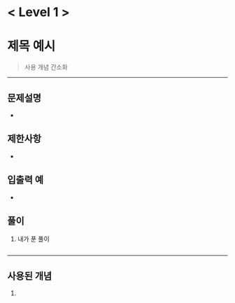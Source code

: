 

# < Level 1 > 

# 제목 예시

> 사용 개념 간소화 

---

## 문제설명 

- 


## 제한사항 

- 

## 입출력 예

- 

## 풀이 

1. 내가 푼 풀이 

   ```java
   ```
   
   


---

## 사용된 개념

1. 
